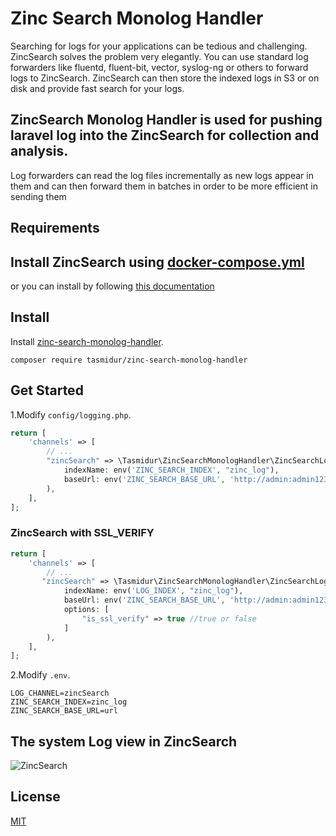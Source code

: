 # Zinc Search Monolog Handler


Searching for logs for your applications can be tedious and challenging. ZincSearch solves the problem very elegantly. You can use standard log forwarders like fluentd, fluent-bit, vector, syslog-ng or others to forward logs to ZincSearch. ZincSearch can then store the indexed logs in S3 or on disk and provide fast search for your logs.
## ZincSearch  Monolog Handler is used for pushing laravel log into the ZincSearch for collection and analysis.

Log forwarders can read the log files incrementally as new logs appear in them and can then forward them in batches in order to be more efficient in sending them
## Requirements

## Install ZincSearch using [docker-compose.yml](https://github.com/tasmidur/zinc-search-monolog-handler/blob/master/docker-compose.yml)

or you can install by following [this documentation](https://docs.zincsearch.com/installation/)

## Install

Install [zinc-search-monolog-handler](https://packagist.org/packages/tasmidur/zinc-search-monolog-handler).

```shell
composer require tasmidur/zinc-search-monolog-handler
```

## Get Started

1.Modify `config/logging.php`.
```php
return [
    'channels' => [
        // ...
        "zincSearch" => \Tasmidur\ZincSearchMonologHandler\ZincSearchLogger::getInstance(
            indexName: env('ZINC_SEARCH_INDEX', "zinc_log"),
            baseUrl: env('ZINC_SEARCH_BASE_URL', 'http://admin:admin123@localhost:4080/api')
        ),
    ],
];
```
### ZincSearch with SSL_VERIFY
```php
return [
    'channels' => [
        // ...
       "zincSearch" => \Tasmidur\ZincSearchMonologHandler\ZincSearchLogger::getInstance(
            indexName: env('LOG_INDEX', "zinc_log"),
            baseUrl: env('ZINC_SEARCH_BASE_URL', 'http://admin:admin123@localhost:4080/api'),
            options: [
                "is_ssl_verify" => true //true or false
            ]
        ),
    ],
];
```
2.Modify `.env`.
```
LOG_CHANNEL=zincSearch
ZINC_SEARCH_INDEX=zinc_log
ZINC_SEARCH_BASE_URL=url

```
## The system Log view in ZincSearch
![ZincSearch](https://github.com/tasmidur/zinc-search-monolog-handler/blob/master/zinc-search-dashboard.png)
## License

[MIT](LICENSE)
